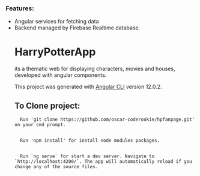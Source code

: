 ### Features:

<ul>
  <li>Angular services for fetching data
    <li>Backend managed by Firebase Realtime database.

# HarryPotterApp

its a thematic web for displaying characters, movies and houses, developed with angular components.
      
This project was generated with [Angular CLI](https://github.com/angular/angular-cli) version 12.0.2.



## To Clone project:

      Run 'git clone https://github.com/oscar-coderookie/hpfanpage.git' on your cmd prompt.
      
    
      Run 'npm install' for install node modules packages.
      
      
      Run `ng serve` for start a dev server. Navigate to `http://localhost:4200/`. The app will automatically reload if you change any of the source files.







